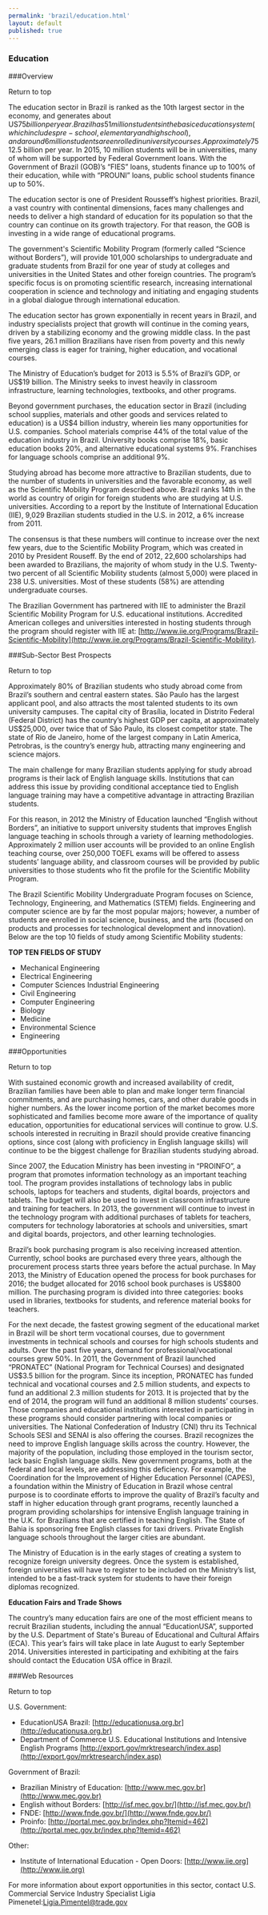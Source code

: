 ```yaml
--- 
permalink: 'brazil/education.html' 
layout: default
published: true 
---
```

<h3 id="education">Education</h3>

###Overview 

Return to top

The education sector in Brazil is ranked as the 10th largest sector in the economy, and generates about US$75 billion per year. Brazil has 51 million students in the basic education system (which includes pre-school, elementary and high school), and around 6 million students are enrolled in university courses. Approximately 75% of graduate students go to private institutions, generating US$12.5 billion per year. In 2015, 10 million students will be in universities, many of whom will be supported by Federal Government loans. With the Government of Brazil (GOB)’s “FIES” loans, students finance up to 100% of their education, while with “PROUNI” loans, public school students finance up to 50%.

The education sector is one of President Rousseff’s highest priorities. Brazil, a vast country with continental dimensions, faces many challenges and needs to deliver a high standard of education for its population so that the country can continue on its growth trajectory. For that reason, the GOB is investing in a wide range of educational programs.

The government's Scientific Mobility Program (formerly called “Science without Borders”), will provide 101,000 scholarships to undergraduate and graduate students from Brazil for one year of study at colleges and universities in the United States and other foreign countries. The program’s specific focus is on promoting scientific research, increasing international cooperation in science and technology and initiating and engaging students in a global dialogue through international education.

The education sector has grown exponentially in recent years in Brazil, and industry specialists project that growth will continue in the coming years, driven by a stabilizing economy and the growing middle class. In the past five years, 26.1 million Brazilians have risen from poverty and this newly emerging class is eager for training, higher education, and vocational courses.

The Ministry of Education’s budget for 2013 is 5.5% of Brazil’s GDP, or US$19 billion. The Ministry seeks to invest heavily in classroom infrastructure, learning technologies, textbooks, and other programs.

Beyond government purchases, the education sector in Brazil (including school supplies, materials and other goods and services related to education) is a US$4 billion industry, wherein lies many opportunities for U.S. companies. School materials comprise 44% of the total value of the education industry in Brazil. University books comprise 18%, basic education books 20%, and alternative educational systems 9%. Franchises for language schools comprise an additional 9%.

Studying abroad has become more attractive to Brazilian students, due to the number of students in universities and the favorable economy, as well as the Scientific Mobility Program described above. Brazil ranks 14th in the world as country of origin for foreign students who are studying at U.S. universities. According to a report by the Institute of International Education (IIE), 9,029 Brazilian students studied in the U.S. in 2012, a 6% increase from 2011.

The consensus is that these numbers will continue to increase over the next few years, due to the Scientific Mobility Program, which was created in 2010 by President Rouseff. By the end of 2012, 22,600 scholarships had been awarded to Brazilians, the majority of whom study in the U.S. Twenty-two percent of all Scientific Mobility students (almost 5,000) were placed in 238 U.S. universities. Most of these students (58%) are attending undergraduate courses.

The Brazilian Government has partnered with IIE to administer the Brazil Scientific Mobility Program for U.S. educational institutions. Accredited American colleges and universities interested in hosting students through the program should register with IIE at: [http://www.iie.org/Programs/Brazil-Scientific-Mobility](http://www.iie.org/Programs/Brazil-Scientific-Mobility).

###Sub-Sector Best Prospects 

Return to top

Approximately 80% of Brazilian students who study abroad come from Brazil’s southern and central eastern states. São Paulo has the largest applicant pool, and also attracts the most talented students to its own university campuses. The capital city of Brasília, located in Distrito Federal (Federal District) has the country’s highest GDP per capita, at approximately US$25,000, over twice that of São Paulo, its closest competitor state. The state of Rio de Janeiro, home of the largest company in Latin America, Petrobras, is the country’s energy hub, attracting many engineering and science majors.

The main challenge for many Brazilian students applying for study abroad programs is their lack of English language skills. Institutions that can address this issue by providing conditional acceptance tied to English language training may have a competitive advantage in attracting Brazilian students.

For this reason, in 2012 the Ministry of Education launched “English without Borders”, an initiative to support university students that improves English language teaching in schools through a variety of learning methodologies. Approximately 2 million user accounts will be provided to an online English teaching course, over 250,000 TOEFL exams will be offered to assess students’ language ability, and classroom courses will be provided by public universities to those students who fit the profile for the Scientific Mobility Program.

The Brazil Scientific Mobility Undergraduate Program focuses on Science, Technology, Engineering, and Mathematics (STEM) fields. Engineering and computer science are by far the most popular majors; however, a number of students are enrolled in social science, business, and the arts (focused on products and processes for technological development and innovation). Below are the top 10 fields of study among Scientific Mobility students:

**TOP TEN FIELDS OF STUDY**

* Mechanical Engineering
* Electrical Engineering
* Computer Sciences Industrial Engineering
* Civil Engineering
* Computer Engineering
* Biology
* Medicine
* Environmental Science
* Engineering

###Opportunities 

Return to top

With sustained economic growth and increased availability of credit, Brazilian families have been able to plan and make longer term financial commitments, and are purchasing homes, cars, and other durable goods in higher numbers. As the lower income portion of the market becomes more sophisticated and families become more aware of the importance of quality education, opportunities for educational services will continue to grow. U.S. schools interested in recruiting in Brazil should provide creative financing options, since cost (along with proficiency in English language skills) will continue to be the biggest challenge for Brazilian students studying abroad.

Since 2007, the Education Ministry has been investing in “PROINFO”, a program that promotes information technology as an important teaching tool. The program provides installations of technology labs in public schools, laptops for teachers and students, digital boards, projectors and tablets. The budget will also be used to invest in classroom infrastructure and training for teachers. In 2013, the government will continue to invest in the technology program with additional purchases of tablets for teachers, computers for technology laboratories at schools and universities, smart and digital boards, projectors, and other learning technologies.

Brazil’s book purchasing program is also receiving increased attention. Currently, school books are purchased every three years, although the procurement process starts three years before the actual purchase. In May 2013, the Ministry of Education opened the process for book purchases for 2016; the budget allocated for 2016 school book purchases is US$800 million. The purchasing program is divided into three categories: books used in libraries, textbooks for students, and reference material books for teachers.

For the next decade, the fastest growing segment of the educational market in Brazil will be short term vocational courses, due to government investments in technical schools and courses for high schools students and adults. Over the past five years, demand for professional/vocational courses grew 50%. In 2011, the Government of Brazil launched “PRONATEC” (National Program for Technical Courses) and designated US$3.5 billion for the program. Since its inception, PRONATEC has funded technical and vocational courses and 2.5 million students, and expects to fund an additional 2.3 million students for 2013. It is projected that by the end of 2014, the program will fund an additional 8 million students’ courses. Those companies and educational institutions interested in participating in these programs should consider partnering with local companies or universities. The National Confederation of Industry (CNI) thru its Technical Schools SESI and SENAI is also offering the courses. Brazil recognizes the need to improve English language skills across the country. However, the majority of the population, including those employed in the tourism sector, lack basic English language skills. New government programs, both at the federal and local levels, are addressing this deficiency. For example, the Coordination for the Improvement of Higher Education Personnel (CAPES), a foundation within the Ministry of Education in Brazil whose central purpose is to coordinate efforts to improve the quality of Brazil’s faculty and staff in higher education through grant programs, recently launched a program providing scholarships for intensive English language training in the U.K. for Brazilians that are certified in teaching English. The State of Bahia is sponsoring free English classes for taxi drivers. Private English language schools throughout the larger cities are abundant.

The Ministry of Education is in the early stages of creating a system to recognize foreign university degrees. Once the system is established, foreign universities will have to register to be included on the Ministry’s list, intended to be a fast-track system for students to have their foreign diplomas recognized.

**Education Fairs and Trade Shows**

The country’s many education fairs are one of the most efficient means to recruit Brazilian students, including the annual “EducationUSA”, supported by the U.S. Department of State's Bureau of Educational and Cultural Affairs (ECA). This year’s fairs will take place in late August to early September 2014. Universities interested in participating and exhibiting at the fairs should contact the Education USA office in Brazil.

###Web Resources 

Return to top

U.S. Government:

* EducationUSA Brazil: [http://educationusa.org.br](http://educationusa.org.br) 
* Department of Commerce U.S. Educational Institutions and Intensive English Programs [http://export.gov/mrktresearch/index.asp](http://export.gov/mrktresearch/index.asp)

Government of Brazil:

* Brazilian Ministry of Education: [http://www.mec.gov.br](http://www.mec.gov.br)
* English without Borders: [http://isf.mec.gov.br/](http://isf.mec.gov.br/)
* FNDE: [http://www.fnde.gov.br/](http://www.fnde.gov.br/)
* Proinfo: [http://portal.mec.gov.br/index.php?Itemid=462](http://portal.mec.gov.br/index.php?Itemid=462)

Other:

* Institute of International Education - Open Doors: [http://www.iie.org](http://www.iie.org)

For more information about export opportunities in this sector, contact U.S. Commercial Service Industry Specialist Ligia Pimenetel:[Ligia.Pimentel@trade.gov](Ligia.Pimentel@trade.gov)

